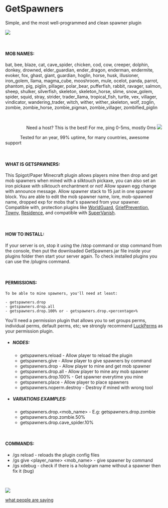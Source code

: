 # GetSpawners
Simple, and the most well-programmed and clean spawner plugin

[![](https://img.shields.io/discord/677642178083946580?color=%23768ACF&label=Discord)](https://discord.gg/eCjMHUh)

&nbsp;
#### MOB NAMES:
bat, bee, blaze, cat, cave_spider, chicken, cod, cow, creeper, dolphin, donkey, drowned, elder_guardian, ender_dragon, enderman, endermite, evoker, fox, ghast, giant, guardian, hoglin, horse, husk, illusioner, iron_golem, llama, magma_cube, mooshroom, mule, ocelot, panda, parrot, phantom, pig, piglin, pillager, polar_bear, pufferfish, rabbit, ravager, salmon, sheep, shulker, silverfish, skeleton, skeleton_horse, slime, snow_golem, spider, squid, stray, strider, trader_llama, tropical_fish, turtle, vex, villager, vindicator, wandering_trader, witch, wither, wither_skeleton, wolf, zoglin, zombie, zombie_horse, zombie_pigman, zombie_villager, zombified_piglin

&nbsp;

&nbsp;&nbsp;&nbsp;&nbsp;&nbsp;&nbsp;&nbsp;&nbsp;&nbsp;&nbsp;&nbsp;&nbsp;&nbsp;&nbsp;&nbsp;&nbsp; Need a host? This is the best! For me, ping 0-5ms, mostly 0ms
[![](https://apexminecrafthosting.com/images/apex-hosting-mobile.png)](https://billing.apexminecrafthosting.com/aff.php?aff=2030)


&nbsp;&nbsp;&nbsp;&nbsp;&nbsp;&nbsp;&nbsp;&nbsp;&nbsp;&nbsp;&nbsp;&nbsp;Tested for an year, 99% uptime, for many countries, awesome support

&nbsp;
#### WHAT IS GETSPAWNERS:
This Spigot/Paper Minecraft plugin allows players mine then drop and get mob spawners when mined with a silktouch pickaxe, you can also set an iron pickaxe with silktouch enchantment or not!
Allow spawn egg change with announce message.
Allow spawner stack to 15 just in one spawner block.
You are able to edit the mob spawner name, lore, mob-spawned name, dropped exp for mobs that's spawned from your spawner.
Compatible with, protection plugins like [WorldGuard](https://dev.bukkit.org/projects/worldguard), [GriefPrevention](https://www.spigotmc.org/resources/griefprevention.1884/), [Towny](https://www.spigotmc.org/resources/towny-advanced.72694/), [Residence](https://www.spigotmc.org/resources/residence-1-7-10-up-to-1-16.11480/), and compatible with [SuperVanish](https://www.spigotmc.org/resources/supervanish-be-invisible.1331/).

&nbsp;
#### HOW TO INSTALL:
If your server is on, stop it using the /stop command or stop command from the console, then put the downloaded GetSpawners.jar file inside your plugins folder then start your server again. To check installed plugins you can use the /plugins command.

&nbsp;
#### PERMISSIONS:
`To be able to mine spawners, you'll need at least:`
```
- getspawners.drop
- getspawners.drop.all
- getspawners.drop.100% or - getspawners.drop.<percentage>%
```

You'll need a permission plugin that allows you to set groups perms, individual perms, default perms, etc; we strongly recommend [LuckPerms](https://www.spigotmc.org/resources/luckperms.28140/) as your permission plugin.
* ##### NODES:
    * getspawners.reload - Allow player to reload the plugin
    * getspawners.give - Allow player to give spawners by command
    * getspawners.drop - Allow player to mine and get mob spawner
    * getspawners.drop.all - Allow player to mine any mob spawner
    * getspawners.drop.100% - Get spawner everytime you mine
    * getspawners.place - Allow player to place spawners
    * getspawners.noperm.destroy - Destroy if mined with wrong tool
* ##### VARIATIONS EXAMPLES:
    * getspawners.drop.<mob_name> - E.g: getspawners.drop.zombie
    * getspawners.drop.zombie.50%
    * getspawners.drop.cave_spider.10%

&nbsp;
#### COMMANDS:
* /gs reload - reloads the plugin config files
* /gs give <player_name> <mob_name> <amount> - give spawner by command
* /gs xdebug - check if there is a hologram name without a spawner then fix it (bug)

&nbsp;

[![](https://apexminecrafthosting.com/images/apex-hosting-skyscrapper.png)](https://billing.apexminecrafthosting.com/aff.php?aff=2030)

[what people are saying](https://apexminecrafthosting.com/testimonials/)